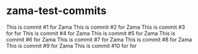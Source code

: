 # zama-test-commits
This is commit #1 for Zama
This is commit #2 for Zama
This is commit #3 for for
This is commit #4 for Zama
This is commit #5 for Zama
This is commit #6 for Zama
This is commit #7 for Zama
This is commit #8 for Zama
This is commit #9 for Zama
This is commit #10 for for

